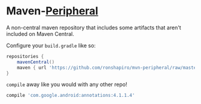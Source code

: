 Maven-[Peripheral](http://thesaurus.com/browse/central)
================

A non-central maven repository that includes some artifacts that aren't included on Maven Central.

Configure your `build.gradle` like so:

```groovy
repositories {
    mavenCentral()
    maven { url 'https://github.com/ronshapiro/mvn-peripheral/raw/master/' }
}
```

`compile` away like you would with any other repo!

```groovy
compile 'com.google.android:annotations:4.1.1.4'
```
